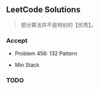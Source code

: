## LeetCode Solutions

> 部分算法并不是特别的【优秀】。




### Accept

* Problem 456: 132 Pattern

* Min Stack

### TODO